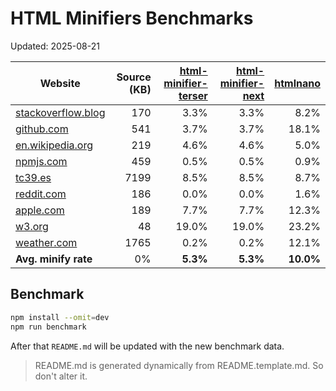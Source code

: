 # HTML Minifiers Benchmarks

Updated: 2025-08-21

[html-minifier-terser]: https://www.npmjs.com/package/html-minifier-terser/v/7.2.0
[html-minifier-next]: https://www.npmjs.com/package/html-minifier-next/v/1.2.1
[htmlnano]: https://www.npmjs.com/package/htmlnano/v/2.1.2

| Website                                                     | Source (KB) | [html-minifier-terser] | [html-minifier-next] | [htmlnano] |
| ----------------------------------------------------------- | ----------: | ---------------------: | -------------------: | ---------: |
| [stackoverflow.blog](https://stackoverflow.blog/)           |         170 |                   3.3% |                 3.3% |       8.2% |
| [github.com](https://github.com/)                           |         541 |                   3.7% |                 3.7% |      18.1% |
| [en.wikipedia.org](https://en.wikipedia.org/wiki/Main_Page) |         219 |                   4.6% |                 4.6% |       5.0% |
| [npmjs.com](https://www.npmjs.com/package/eslint)           |         459 |                   0.5% |                 0.5% |       0.9% |
| [tc39.es](https://tc39.es/ecma262/)                         |        7199 |                   8.5% |                 8.5% |       8.7% |
| [reddit.com](https://reddit.com/)                           |         186 |                   0.0% |                 0.0% |       1.6% |
| [apple.com](https://www.apple.com/)                         |         189 |                   7.7% |                 7.7% |      12.3% |
| [w3.org](https://www.w3.org/)                               |          48 |                  19.0% |                19.0% |      23.2% |
| [weather.com](https://weather.com)                          |        1765 |                   0.2% |                 0.2% |      12.1% |
| **Avg. minify rate**                                        |          0% |               **5.3%** |             **5.3%** |  **10.0%** |

## Benchmark

```bash
npm install --omit=dev
npm run benchmark
```

After that `README.md` will be updated with the new benchmark data.

> README.md is generated dynamically from README.template.md. So don't alter it.

